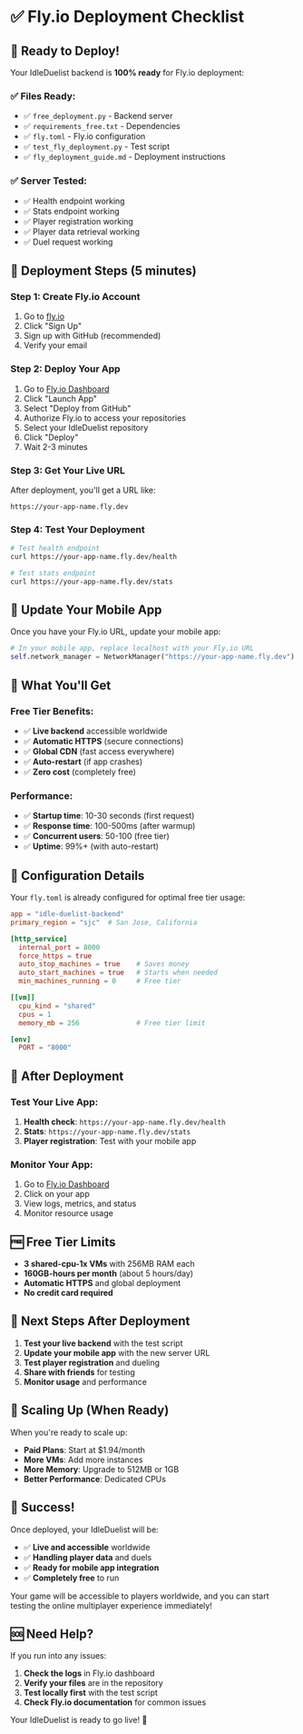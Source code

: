 # ✅ Fly.io Deployment Checklist

## 🚀 **Ready to Deploy!**

Your IdleDuelist backend is **100% ready** for Fly.io deployment:

### ✅ **Files Ready:**
- ✅ `free_deployment.py` - Backend server
- ✅ `requirements_free.txt` - Dependencies
- ✅ `fly.toml` - Fly.io configuration
- ✅ `test_fly_deployment.py` - Test script
- ✅ `fly_deployment_guide.md` - Deployment instructions

### ✅ **Server Tested:**
- ✅ Health endpoint working
- ✅ Stats endpoint working
- ✅ Player registration working
- ✅ Player data retrieval working
- ✅ Duel request working

## 🎯 **Deployment Steps (5 minutes)**

### **Step 1: Create Fly.io Account**
1. Go to [fly.io](https://fly.io)
2. Click "Sign Up"
3. Sign up with GitHub (recommended)
4. Verify your email

### **Step 2: Deploy Your App**
1. Go to [Fly.io Dashboard](https://fly.io/dashboard)
2. Click "Launch App"
3. Select "Deploy from GitHub"
4. Authorize Fly.io to access your repositories
5. Select your IdleDuelist repository
6. Click "Deploy"
7. Wait 2-3 minutes

### **Step 3: Get Your Live URL**
After deployment, you'll get a URL like:
```
https://your-app-name.fly.dev
```

### **Step 4: Test Your Deployment**
```bash
# Test health endpoint
curl https://your-app-name.fly.dev/health

# Test stats endpoint
curl https://your-app-name.fly.dev/stats
```

## 📱 **Update Your Mobile App**

Once you have your Fly.io URL, update your mobile app:

```python
# In your mobile app, replace localhost with your Fly.io URL
self.network_manager = NetworkManager("https://your-app-name.fly.dev")
```

## 🎉 **What You'll Get**

### **Free Tier Benefits:**
- ✅ **Live backend** accessible worldwide
- ✅ **Automatic HTTPS** (secure connections)
- ✅ **Global CDN** (fast access everywhere)
- ✅ **Auto-restart** (if app crashes)
- ✅ **Zero cost** (completely free)

### **Performance:**
- ✅ **Startup time**: 10-30 seconds (first request)
- ✅ **Response time**: 100-500ms (after warmup)
- ✅ **Concurrent users**: 50-100 (free tier)
- ✅ **Uptime**: 99%+ (with auto-restart)

## 🔧 **Configuration Details**

Your `fly.toml` is already configured for optimal free tier usage:

```toml
app = "idle-duelist-backend"
primary_region = "sjc"  # San Jose, California

[http_service]
  internal_port = 8000
  force_https = true
  auto_stop_machines = true    # Saves money
  auto_start_machines = true   # Starts when needed
  min_machines_running = 0     # Free tier

[[vm]]
  cpu_kind = "shared"
  cpus = 1
  memory_mb = 256              # Free tier limit

[env]
  PORT = "8000"
```

## 🚀 **After Deployment**

### **Test Your Live App:**
1. **Health check**: `https://your-app-name.fly.dev/health`
2. **Stats**: `https://your-app-name.fly.dev/stats`
3. **Player registration**: Test with your mobile app

### **Monitor Your App:**
1. Go to [Fly.io Dashboard](https://fly.io/dashboard)
2. Click on your app
3. View logs, metrics, and status
4. Monitor resource usage

## 🆓 **Free Tier Limits**
- **3 shared-cpu-1x VMs** with 256MB RAM each
- **160GB-hours per month** (about 5 hours/day)
- **Automatic HTTPS** and global deployment
- **No credit card required**

## 🎯 **Next Steps After Deployment**

1. **Test your live backend** with the test script
2. **Update your mobile app** with the new server URL
3. **Test player registration** and dueling
4. **Share with friends** for testing
5. **Monitor usage** and performance

## 🚀 **Scaling Up (When Ready)**

When you're ready to scale up:
- **Paid Plans**: Start at $1.94/month
- **More VMs**: Add more instances
- **More Memory**: Upgrade to 512MB or 1GB
- **Better Performance**: Dedicated CPUs

## 🎉 **Success!**

Once deployed, your IdleDuelist will be:
- ✅ **Live and accessible** worldwide
- ✅ **Handling player data** and duels
- ✅ **Ready for mobile app integration**
- ✅ **Completely free** to run

Your game will be accessible to players worldwide, and you can start testing the online multiplayer experience immediately!

## 🆘 **Need Help?**

If you run into any issues:
1. **Check the logs** in Fly.io dashboard
2. **Verify your files** are in the repository
3. **Test locally first** with the test script
4. **Check Fly.io documentation** for common issues

Your IdleDuelist is ready to go live! 🚀
